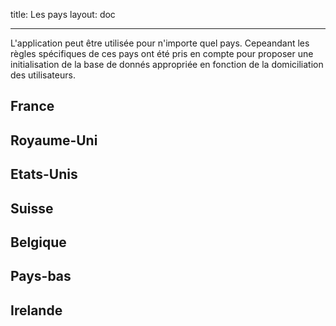 title: Les pays
layout: doc

---

L'application peut être utilisée pour n'importe quel pays. Cepeandant les règles
spécifiques de ces pays ont été pris en compte pour proposer une initialisation
de la base de donnés appropriée en fonction de la domiciliation des utilisateurs.

## France


## Royaume-Uni


## Etats-Unis


## Suisse


## Belgique


## Pays-bas


## Irelande

